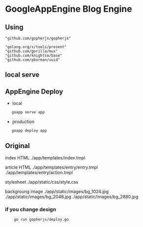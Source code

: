 # GoogleAppEngine Blog Engine



## Using

	"github.com/gopherjs/gopherjs"

	"golang.org/x/tools/present"
	"github.com/gorilla/mux"
	"github.com/knightso/base"
	"github.com/pborman/uuid"

## local serve
## AppEngine Deploy

- local
```bash
   goapp serve app
```

- production
```bash
   goapp deploy app
```

## Original

  index HTML
    ./app/templates/index.tmpl

  article HTML
    ./app/templates/entry/entry.tmpl
    ./app/templates/entry/action.tmpl

  stylesheet
    ./app/static/css/style.css

  backgroung image
    ./app/static/images/bg_1024.jpg
    ./app/static/images/bg_2048.jpg
    ./app/static/images/bg_2880.jpg


### if you change design
```bash
    go run gopherjs/deploy.go
```

